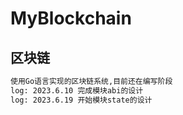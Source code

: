 # MyBlockchain

## 区块链

```md
使用Go语言实现的区块链系统,目前还在编写阶段
log: 2023.6.10 完成模块abi的设计
log: 2023.6.19 开始模块state的设计
```

